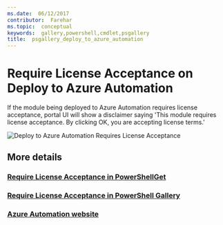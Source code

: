 ```yaml
---
ms.date:  06/12/2017
contributor:  Farehar
ms.topic:  conceptual
keywords:  gallery,powershell,cmdlet,psgallery
title:  psgallery_deploy_to_azure_automation
---
```


Require License Acceptance on Deploy to Azure Automation
===========================

If the module being deployed to Azure Automation requires license acceptance, portal UI will show a disclaimer saying 'This module requires license acceptance. By clicking OK, you are accepting license terms.'


![Deploy to Azure Automation Requires License Acceptance](Images/DeployToAzureAutomationRequireLicenseAcceptanceDisclaimer.png)


## More details
### [Require License Acceptance in PowerShellGet](../psget/module/RequireLicenseAcceptance.md)
### [Require License Acceptance in PowerShell Gallery](psgallery_requires_license_acceptance.md)
### [Azure Automation website](http://azure.microsoft.com/services/automation/)